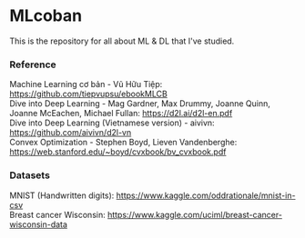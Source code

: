 # MLcoban
This is the repository for all about ML & DL that I've studied.

### Reference
Machine Learning cơ bản - Vũ Hữu Tiệp: https://github.com/tiepvupsu/ebookMLCB <br/>
Dive into Deep Learning - Mag Gardner, Max Drummy, Joanne Quinn, Joanne McEachen, Michael Fullan: https://d2l.ai/d2l-en.pdf <br/>
Dive into Deep Learning (Vietnamese version) - aivivn: https://github.com/aivivn/d2l-vn <br/>
Convex Optimization - Stephen Boyd, Lieven Vandenberghe: https://web.stanford.edu/~boyd/cvxbook/bv_cvxbook.pdf <br/>

### Datasets
MNIST (Handwritten digits): https://www.kaggle.com/oddrationale/mnist-in-csv <br/>
Breast cancer Wisconsin: https://www.kaggle.com/uciml/breast-cancer-wisconsin-data
